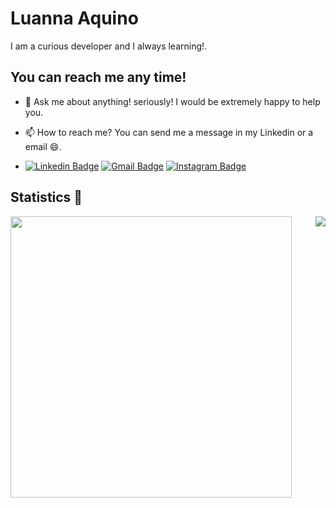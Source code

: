 # Luanna Aquino

I am a curious developer and I always learning!.

## You can reach me any time!
- 💬 Ask me about anything! seriously! I would be extremely happy to help you.
- 📫 How to reach me? You can send me a message in my Linkedin or a email :smile:.

- [![Linkedin Badge](https://img.shields.io/badge/-Luanna%20Aquino-6495ED?style=flat-square&logo=Linkedin&logoColor=white&link=https://www.linkedin.com/in/luanna-aquino/)](https://www.linkedin.com/in/luanna-aquino/) 
[![Gmail Badge](https://img.shields.io/badge/-luannaaquino24@gmail.com-6495ED?style=flat-square&logo=Gmail&logoColor=white&link=mailto:luannaaquino24@gmail.com)](mailto:luannaaquino24@gmail.com)
[![Instagram Badge](https://img.shields.io/badge/-@luanna.aquino-6495ED?style=flat-square&labelColor=6495ED&logo=instagram&logoColor=white&link=https://www.instagram.com/luanna.aquino)](https://www.instagram.com/luanna.aquino)

## Statistics :rocket:

<img align="left" width="450" src="https://github-readme-stats.vercel.app/api?username=Luannaaquino&show_icons=true&theme=cobalt&count_private=true&hide=stars,issues" />
<img align="right" src="https://github-readme-stats.vercel.app/api/top-langs/?username=Luannaaquino&layout=compact" />

<!--
**Luannaaquino/Luannaaquino** is a ✨ _special_ ✨ repository because its `README.md` (this file) appears on your GitHub profile.

Here are some ideas to get you started:
### Hi there 👋
- 🔭 I’m currently working on ...
- 🌱 I’m currently learning ...
- 👯 I’m looking to collaborate on ...
- 🤔 I’m looking for help with ...
- 💬 Ask me about ...
- 📫 How to reach me: ...
- 😄 Pronouns: ...
- ⚡ Fun fact: ...
-->
